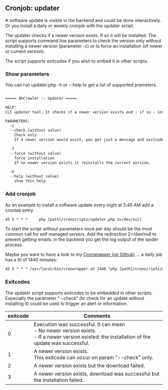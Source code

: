 ## Cronjob: updater

A software update is visible in the backend and could be done interactively. Or you install a daily or weekly cronjob with the updater script.

The updater checks if a newer version exists. If so it will be installed. The script supports command line parameters to check the version only without installing a newer version (parameter -c) or to force an installation (of newer or current version).

The script supports exitcodes if you wish to embed it in other scripts.

### Show parameters

You can run updater.php -h or --help to get a list of supported prameters.

```txt

===== AhCrawler :: Updater =====

HELP:
CLI updater tool. It checks if a newer version exists and - if so - installs the update.

PARAMETERS:
  -c
  --check (without value)
    Check only.
    If a newer version would exist, you get just a message and exitcode 1 (without installing the update).

  -f
  --force (without value)
    force installation
    If no newer version exists it reinstalls the current version.

  -h
  --help (without value)
    show this help

```

### Add cronjob

As an example to install a software update every night at 5:45 AM add a crontab entry

```txt
45 5 * * *     php [path]/cronscripts/updater.php 2>/dev/null
```

To start the script without parameters once per day should be the most common call for self managed servers.
Add the redirection 2>/dev/null to prevent getting emails. In the backend you get the log output of the spider process.

Maybe you want to have a look to my [Cronwrapper (on Github)](https://github.com/axelhahn/cronwrapper) ... a daily job has a ttl of 1440 minutes:

```txt
45 5 * * * /usr/local/bin/cronwrapper.sh 1440 "php [path]/cronscripts/updater.php"
```

### Exitcodes

The updater script supports exitcodes to be embedded in other scripts.
Especially the parameter "--check" (to check for an update without installing it) could be used to trigger an alert or information.

exitcode | Comments
---      | ---
0 	     | Execution was successful. It can mean<br>- No newer version exists.<br>- If a newer version existed: the installation of the update was successful.
1        | A newer version exists.<br>This exitcode can occur on param "--check" only.
2 	     | A newer version exists but the download failed.
3 	     | A newer version exists, download was successful but the installation failed. 